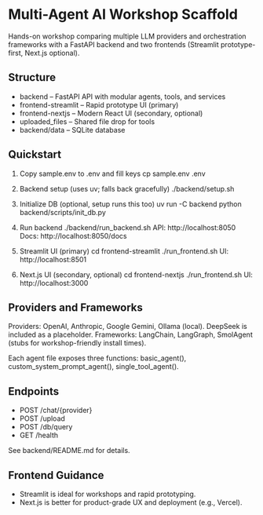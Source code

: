 # Multi-Agent AI Workshop Scaffold

Hands-on workshop comparing multiple LLM providers and orchestration frameworks with a FastAPI backend and two frontends (Streamlit prototype-first, Next.js optional).

## Structure

- backend – FastAPI API with modular agents, tools, and services
- frontend-streamlit – Rapid prototype UI (primary)
- frontend-nextjs – Modern React UI (secondary, optional)
- uploaded_files – Shared file drop for tools
- backend/data – SQLite database

## Quickstart

1) Copy sample.env to .env and fill keys
   cp sample.env .env

2) Backend setup (uses uv; falls back gracefully)
   ./backend/setup.sh

3) Initialize DB (optional, setup runs this too)
   uv run -C backend python backend/scripts/init_db.py

4) Run backend
   ./backend/run_backend.sh
   API: http://localhost:8050
   Docs: http://localhost:8050/docs

5) Streamlit UI (primary)
   cd frontend-streamlit
   ./run_frontend.sh
   UI: http://localhost:8501

6) Next.js UI (secondary, optional)
   cd frontend-nextjs
   ./run_frontend.sh
   UI: http://localhost:3000

## Providers and Frameworks

Providers: OpenAI, Anthropic, Google Gemini, Ollama (local). DeepSeek is included as a placeholder.
Frameworks: LangChain, LangGraph, SmolAgent (stubs for workshop-friendly install times).

Each agent file exposes three functions: basic_agent(), custom_system_prompt_agent(), single_tool_agent().

## Endpoints

- POST /chat/{provider}
- POST /upload
- POST /db/query
- GET  /health

See backend/README.md for details.

## Frontend Guidance

- Streamlit is ideal for workshops and rapid prototyping.
- Next.js is better for product-grade UX and deployment (e.g., Vercel).

